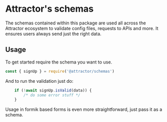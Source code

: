# Attractor's schemas

The schemas contained within this package are used all across the Attractor ecosystem to validate config files, requests to APIs and more. It ensures users always send just the right data.

## Usage

To get started require the schema you want to use.

```js
const { signUp } = require('@attractor/schemas')
```

And to run the validation just do:

```js
    if (!await signUp.isValid(data)) {
        /* do some error stuff */
    }
```

Usage in formik based forms is even more straightforward, just pass it as a schema.

